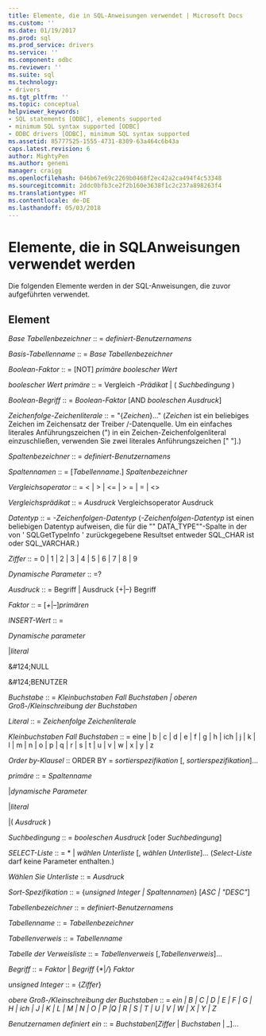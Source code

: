 ```yaml
---
title: Elemente, die in SQL-Anweisungen verwendet | Microsoft Docs
ms.custom: ''
ms.date: 01/19/2017
ms.prod: sql
ms.prod_service: drivers
ms.service: ''
ms.component: odbc
ms.reviewer: ''
ms.suite: sql
ms.technology:
- drivers
ms.tgt_pltfrm: ''
ms.topic: conceptual
helpviewer_keywords:
- SQL statements [ODBC], elements supported
- minimum SQL syntax supported [ODBC]
- ODBC drivers [ODBC], minimum SQL syntax supported
ms.assetid: 85777525-1555-4731-8309-63a464c6b43a
caps.latest.revision: 6
author: MightyPen
ms.author: genemi
manager: craigg
ms.openlocfilehash: 046b67e69c2269b0468f2ec42a2ca494f4c53348
ms.sourcegitcommit: 2ddc0bfb3ce2f2b160e3638f1c2c237a898263f4
ms.translationtype: HT
ms.contentlocale: de-DE
ms.lasthandoff: 05/03/2018
---
```

# <a name="elements-used-in-sql-statements"></a>Elemente, die in SQL­Anweisungen verwendet werden
Die folgenden Elemente werden in der SQL-Anweisungen, die zuvor aufgeführten verwendet.  
  
## <a name="element"></a>Element  
 *Base Tabellenbezeichner* :: = *definiert-Benutzernamens*  
  
 *Basis-Tabellenname* :: = *Base Tabellenbezeichner*  
  
 *Boolean-Faktor* :: = [NOT] *primäre boolescher Wert*  
  
 *boolescher Wert primäre* :: = Vergleich *-Prädikat* &#124; ( *Suchbedingung* )  
  
 *Boolean-Begriff* :: = *Boolean-Faktor* [AND *booleschen Ausdruck*]  
  
 *Zeichenfolge-Zeichenliterale* :: = "{*Zeichen*}..." (*Zeichen* ist ein beliebiges Zeichen im Zeichensatz der Treiber /-Datenquelle. Um ein einfaches literales Anführungszeichen (") in ein Zeichen-Zeichenfolgenliteral einzuschließen, verwenden Sie zwei literales Anführungszeichen [" "].)  
  
 *Spaltenbezeichner* :: = *definiert-Benutzernamens*  
  
 *Spaltennamen* :: = [*Tabellenname*.] *Spaltenbezeichner*  
  
 *Vergleichsoperator* :: = < &#124; > &#124; \<= &#124; > = &#124; = &#124; <>  
  
 *Vergleichsprädikat* :: = *Ausdruck* Vergleichsoperator Ausdruck  
  
 *Datentyp* :: = *-Zeichenfolgen-Datentyp* (*-Zeichenfolgen-Datentyp* ist einen beliebigen Datentyp aufweisen, die für die "" DATA_TYPE""-Spalte in der von ' SQLGetTypeInfo ' zurückgegebene Resultset entweder SQL_CHAR ist oder SQL_VARCHAR.)  
  
 *Ziffer* :: = 0 &#124; 1 &#124; 2 &#124; 3 &#124; 4 &#124; 5 &#124; 6 &#124; 7 &#124; 8 &#124; 9  
  
 *Dynamische Parameter* :: =?  
  
 *Ausdruck* :: = Begriff &#124; Ausdruck {+&#124;–} Begriff  
  
 *Faktor* :: = [*+*&#124;*–*]*primären*  
  
 *INSERT-Wert* :: =  
  
 *Dynamische parameter*  
  
 &#124;*literal*  
  
 &AMP;#124;NULL  
  
 &AMP;#124;BENUTZER  
  
 *Buchstabe* :: = *Kleinbuchstaben Fall Buchstaben &#124; oberen Groß-/Kleinschreibung der Buchstaben*  
  
 *Literal* :: = *Zeichenfolge Zeichenliterale*  
  
 *Kleinbuchstaben Fall Buchstaben* :: = eine &#124; b &#124; c &#124; d &#124; e &#124; f &#124; g &#124; h &#124; ich &#124; j &#124; k &#124; l &#124; m &#124; n &#124; o &#124; p &#124; q &#124; r &#124; s &#124; t &#124; u &#124; v &#124; w &#124; x &#124; y &#124; z  
  
 *Order by-Klausel* :: ORDER BY = *sortierspezifikation* [, *sortierspezifikation*]...  
  
 *primäre* :: = *Spaltenname*  
  
 &#124;*dynamische Parameter*  
  
 &#124;*literal*  
  
 &#124;( *Ausdruck* )  
  
 *Suchbedingung* :: = *booleschen Ausdruck* [oder *Suchbedingung*]  
  
 *SELECT-Liste* :: = \* &#124; *wählen Unterliste* [, *wählen Unterliste*]...  (*Select-Liste* darf keine Parameter enthalten.)  
  
 *Wählen Sie Unterliste* :: = *Ausdruck*  
  
 *Sort-Spezifikation* :: = {*unsigned Integer &#124; Spaltennamen*} [*ASC &#124; "DESC"*]  
  
 *Tabellenbezeichner* :: = *definiert-Benutzernamens*  
  
 *Tabellenname* :: = *Tabellenbezeichner*  
  
 *Tabellenverweis* :: = *Tabellenname*  
  
 *Tabelle der Verweisliste* :: = *Tabellenverweis* [,*Tabellenverweis*]...  
  
 *Begriff* :: = *Faktor* &#124; *Begriff* {\*&#124;*/*} *Faktor*  
  
 *unsigned Integer* :: = {*Ziffer*}  
  
 *obere Groß-/Kleinschreibung der Buchstaben* :: = *ein &#124; B &#124; C &#124; D &#124; E &#124; F &#124; G &#124; H &#124; ich &#124; J &#124; K &#124; L &#124; M &#124; N &#124; O &#124; P &#124;Q &#124; R &#124; S &#124; T &#124; U &#124; V &#124; W &#124; X &#124; Y &#124; Z*  
  
 *Benutzernamen definiert ein* :: = *Buchstaben*[*Ziffer* &#124; *Buchstaben* &#124; *_*]...
